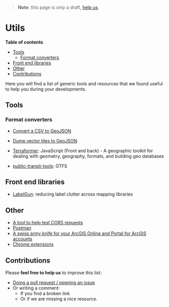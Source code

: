 > **Note**: this page is only a draft, [help us](#contributions).

# Utils
<!-- START doctoc generated TOC please keep comment here to allow auto update -->
<!-- DON'T EDIT THIS SECTION, INSTEAD RE-RUN doctoc TO UPDATE -->
**Table of contents**

- [Tools](#tools)
  - [Format converters](#format-converters)
- [Front end libraries](#front-end-libraries)
- [Other](#other)
- [Contributions](#contributions)

<!-- END doctoc generated TOC please keep comment here to allow auto update -->
Here you will find a list of generic tools and resources that we found useful to
help you during your developments.

## Tools
### Format converters
* [Convert a CSV to GeoJSON ](https://github.com/gavinr/csv-to-geojson)

* [Dump vector tiles to GeoJSON](https://github.com/mapbox/vt2geojson)

* [Terraformer](https://github.com/Esri/Terraformer): JavaScript (Front and back) - A geographic toolkit for dealing with geometry, geography, formats, and building geo databases

* [public-transit-tools](https://github.com/Esri/public-transit-tools): GTFS

## Front end libraries

* [LabelGun](https://github.com/Geovation/labelgun): reducing label clutter across mapping libraries

## Other
* [A tool to help test CORS requests](https://github.com/monsur/test-cors.org)
* [Postman](https://www.getpostman.com/)
* [A swiss army knife for your ArcGIS Online and Portal for ArcGIS accounts](https://github.com/Esri/ago-assistant)
* [Chrome extensions](http://communityhub.esriuk.com/geoxchange/2017/1/9/a-new-tool-to-quickly-search-the-latest-arcgis-documentation)

## Contributions
Please **feel free to help us** to improve this list:

* [Doing a pull request / opening an issue](https://github.com/hhkaos/awesome-arcgis#contributions)
* Or writing a comment:
  * If you find a broken link
  * Or if we are missing a nice resource.
